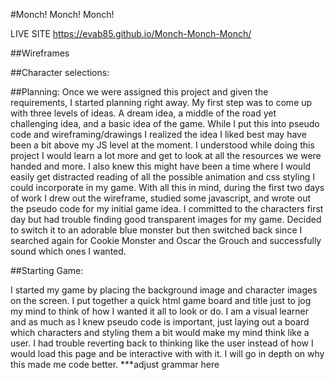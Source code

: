 #Monch! Monch! Monch!

LIVE SITE <https://evab85.github.io/Monch-Monch-Monch/>

##Wireframes

<insert images of wireframes>

##Character selections:
<insert images and background img>



##Planning:
Once we were assigned this project and given the requirements, I started planning right away. My first step was to come up with three levels of ideas. A dream idea, a middle of the road yet challenging idea, and a basic idea of the game. While I put this into pseudo code and wireframing/drawings I realized the idea I liked best may have been a bit above my JS level at the moment. I understood while doing this project I would learn a lot more and get to look at all the resources we were handed and more. I also knew this might have been a time where I would easily get distracted reading of all the possible animation and css styling I could incorporate in my game. With all this in mind, during the first two days of work I drew out the wireframe, studied some javascript, and wrote out the pseudo code for my initial game idea. I committed to the characters first day but had trouble finding good transparent images for my game. Decided to switch it to an adorable blue monster but then switched back since I searched again for Cookie Monster and Oscar the Grouch and successfully sound which ones I wanted.



##Starting Game:

I started my game by placing the background image and character images on the screen. I put together a quick html game board and title just to jog my mind to think of how I wanted it all to look or do. I am a visual learner and as much as I knew pseudo code is important, just laying out a board which characters and styling them a bit would make my mind think like a user. I had trouble reverting back to thinking like the user instead of how I would load this page and be interactive with with it. I will go in depth on why this made me code better. ***adjust grammar here
